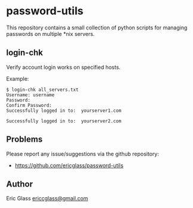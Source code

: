 password-utils
==============

This repository contains a small collection of python scripts for managing passwords on multiple *nix servers.



login-chk
---------

Verify account login works on specified hosts.

Example:

    $ login-chk all_servers.txt
    Username: username
    Password:
    Confirm Password:
    Successfully logged in to:  yourserver1.com
    
    Successfully logged in to:  yourserver2.com
  



Problems
--------

Please report any issue/suggestions via the github repository:

* https://github.com/ericglass/password-utils


Author
------

Eric Glass <ericcglass@gmail.com>
